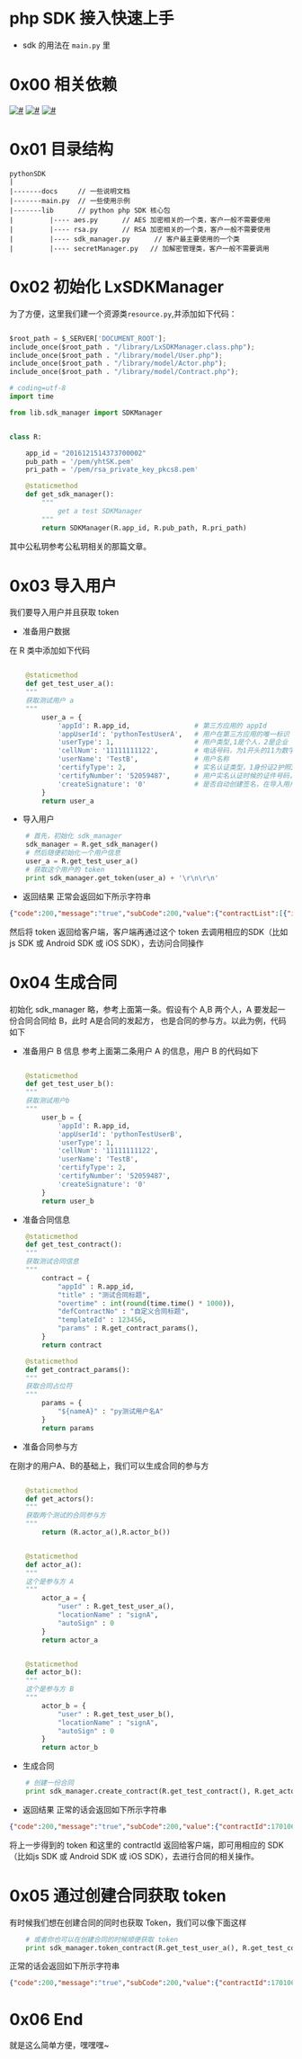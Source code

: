 
# php SDK 接入快速上手

- sdk 的用法在 ```main.py``` 里

# 0x00 相关依赖

[![#](https://img.shields.io/badge/python-2.7-green.svg)](https://github.com/lvxunDev/yunhetong-python-sdk)
[![#](https://img.shields.io/badge/pycrypto-2.6.1-blue.svg)](https://github.com/lvxunDev/yunhetong-python-sdk)
[![#](https://img.shields.io/badge/requests-2.12.4-blue.svg)](https://github.com/lvxunDev/yunhetong-python-sdk)


# 0x01 目录结构

```
pythonSDK
|
|-------docs     // 一些说明文档
|-------main.py  // 一些使用示例
|-------lib      // python php SDK 核心包
|         |---- aes.py      // AES 加密相关的一个类，客户一般不需要使用
|         |---- rsa.py      // RSA 加密相关的一个类，客户一般不需要使用
|         |---- sdk_manager.py      // 客户最主要使用的一个类
|         |---- secretManager.py   // 加解密管理类，客户一般不需要调用
```

# 0x02 初始化 LxSDKManager

为了方便，这里我们建一个资源类```resource.py```,并添加如下代码：

``` python

$root_path = $_SERVER['DOCUMENT_ROOT'];
include_once($root_path . "/library/LxSDKManager.class.php");
include_once($root_path . "/library/model/User.php");
include_once($root_path . "/library/model/Actor.php");
include_once($root_path . "/library/model/Contract.php");

# coding=utf-8
import time

from lib.sdk_manager import SDKManager


class R:

    app_id = "2016121514373700002"
    pub_path = '/pem/yhtSK.pem'
    pri_path = '/pem/rsa_private_key_pkcs8.pem'

    @staticmethod
    def get_sdk_manager():
        """
            get a test SDKManager
        """
        return SDKManager(R.app_id, R.pub_path, R.pri_path)

```
其中公私玥参考公私玥相关的那篇文章。


# 0x03 导入用户
我们要导入用户并且获取 token
- 准备用户数据

在 R 类中添加如下代码

``` python

    @staticmethod
    def get_test_user_a():
    """
    获取测试用户 a
    """
        user_a = {
            'appId': R.app_id,                # 第三方应用的 appId
            'appUserId': 'pythonTestUserA',   # 用户在第三方应用的唯一标识
            'userType': 1,                    # 用户类型,1是个人，2是企业
            'cellNum': '11111111122',         # 电话号码，为1开头的11为数字
            'userName': 'TestB',              # 用户名称
            'certifyType': 2,                 # 实名认证类型，1身份证2护照3军官证4营业执照5组织机构代码证
            'certifyNumber': '52059487',      # 用户实名认证时候的证件号码，可以是对应的身份证、营业执照、组织机构代码证或者其他证件号码，原则上不能大于 30 个字符
            'createSignature': '0'            # 是否自动创建签名，在导入用户并且当值为 1 时，会为导入的用户自动创建签名，0的话就不会，这个值只在用户第一次导入时有效
        }
        return user_a
```

- 导入用户

``` python
    # 首先，初始化 sdk_manager
    sdk_manager = R.get_sdk_manager()
    # 然后随便初始化一个用户信息
    user_a = R.get_test_user_a()
    # 获取这个用户的 token
    print sdk_manager.get_token(user_a) + '\r\n\r\n'
```

- 返回结果
正常会返回如下所示字符串

``` json
{"code":200,"message":"true","subCode":200,"value":{"contractList":[{"id":1701061349385004,"status":"签署中","title":"测试合同标题40"},{"id":1701031046255028,"status":"签署中","title":"测试合同标题25"}],"token":"TGT-31356-4FZDJcQR3yK4IiaWIafnxQY0QAIoAI0SP6jja0VFY65PJ1S2W4-cas01.example.org"}}
```

然后将 token 返回给客户端，客户端再通过这个 token 去调用相应的SDK（比如js SDK 或 Android SDK 或 iOS SDK），去访问合同操作

# 0x04 生成合同
初始化 sdk_manager 略，参考上面第一条。假设有个 A,B 两个人，A 要发起一份合同合同给 B，此时 A是合同的发起方， 也是合同的参与方。以此为例，代码如下
- 准备用户 B 信息
参考上面第二条用户 A 的信息，用户 B 的代码如下

```python

    @staticmethod
    def get_test_user_b():
    """
    获取测试用户b
    """
        user_b = {
            'appId': R.app_id,
            'appUserId': 'pythonTestUserB',
            'userType': 1,
            'cellNum': '11111111122',
            'userName': 'TestB',
            'certifyType': 2,
            'certifyNumber': '52059487',
            'createSignature': '0'
        }
        return user_b
```

- 准备合同信息

``` python
    @staticmethod
    def get_test_contract():
    """
    获取测试合同信息
    """
        contract = {
            "appId" : R.app_id,
            "title" : "测试合同标题",
            "overtime" : int(round(time.time() * 1000)),
            "defContractNo" : "自定义合同标题",
            "templateId" : 123456,
            "params" : R.get_contract_params(),
        }
        return contract

    @staticmethod
    def get_contract_params():
    """
    获取合同占位符
    """
        params = {
            "${nameA}" : "py测试用户名A"
        }
        return params
```
- 准备合同参与方

在刚才的用户A、B的基础上，我们可以生成合同的参与方

``` python

    @staticmethod
    def get_actors():
    """
    获取两个测试的合同参与方
    """
        return (R.actor_a(),R.actor_b())


    @staticmethod
    def actor_a():
    """
    这个是参与方 A
    """
        actor_a = {
            "user" : R.get_test_user_a(),
            "locationName" : "signA",
            "autoSign" : 0
        }
        return actor_a


    @staticmethod
    def actor_b():
    """
    这个是参与方 B
    """
        actor_b = {
            "user" : R.get_test_user_b(),
            "locationName" : "signA",
            "autoSign" : 0
        }
        return actor_b


```

- 生成合同

```python
    # 创建一份合同
    print sdk_manager.create_contract(R.get_test_contract(), R.get_actors()) + '\r\n\r\n'
```

- 返回结果
正常的话会返回如下所示字符串

``` json
{"code":200,"message":"true","subCode":200,"value":{"contractId":1701061352090008}}
```

将上一步得到的 token 和这里的 contractId 返回给客户端，即可用相应的 SDK（比如js SDK 或 Android SDK 或 iOS SDK），去进行合同的相关操作。

# 0x05 通过创建合同获取 token
有时候我们想在创建合同的同时也获取 Token，我们可以像下面这样

``` python
    # 或者你也可以在创建合同的时候顺便获取 token
    print sdk_manager.token_contract(R.get_test_user_a(), R.get_test_contract(), R.get_actors()) + '\r\n\r\n'
```

正常的话会返回如下所示字符串

``` json
{"code":200,"message":"true","subCode":200,"value":{"contractId":1701061349385004,"token":"TGT-31353-vpnotTbYFJ5wXoTUDzjSD9eVqZfzx9RZIsUhqGcEL5kjRcS6V6-cas01.example.org"}}
```


# 0x06 End
就是这么简单方便，嘿嘿嘿~






